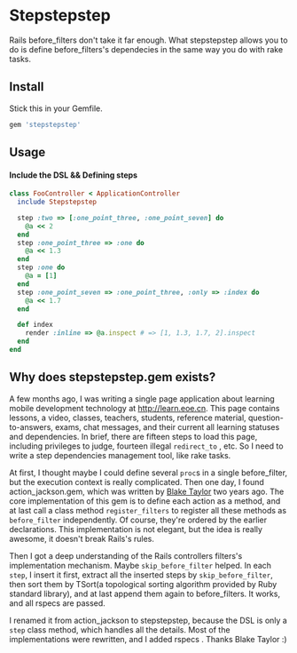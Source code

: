 Stepstepstep
=================================================
Rails before_filters don't take it far enough. What stepstepstep allows you to do is define before_filters's dependecies in the same way you do with rake tasks.

Install
-------------------------------------------------
Stick this in your Gemfile.
```ruby
gem 'stepstepstep'
```

Usage
-------------------------------------------------

#### Include the DSL && Defining steps

```ruby
class FooController < ApplicationController
  include Stepstepstep

  step :two => [:one_point_three, :one_point_seven] do
    @a << 2
  end
  step :one_point_three => :one do
    @a << 1.3
  end
  step :one do
    @a = [1]
  end
  step :one_point_seven => :one_point_three, :only => :index do
    @a << 1.7
  end

  def index
    render :inline => @a.inspect # => [1, 1.3, 1.7, 2].inspect
  end
end
```

Why does stepstepstep.gem exists?
-------------------------------------------------
A few months ago, I was writing a single page application about learning mobile development technology at http://learn.eoe.cn. This page contains lessons, a video, classes, teachers, students, reference material, question-to-answers, exams, chat messages, and their current all learning statuses and dependencies. In brief, there are fifteen steps to load this page, including privileges to judge, fourteen illegal `redirect_to` , etc. So I need to write a step dependencies management tool, like rake tasks.

At first, I thought maybe I could define several `proc`s in a single before_filter, but the execution context is really complicated. Then one day, I found action_jackson.gem, which was written by [Blake Taylor](https://github.com/blakefrost/action_jackson) two years ago. The core implementation of this gem is to define each action as a method, and at last call a class method `register_filters` to register all these methods as `before_filter` independently. Of course, they're ordered by the earlier declarations. This implementation is not elegant, but the idea is really awesome, it doesn't break Rails's rules.

Then I got a deep understanding of the Rails controllers filters's implementation mechanism. Maybe `skip_before_filter` helped. In each `step`, I insert it first, extract all the inserted steps by `skip_before_filter`, then sort them by TSort(a topological sorting algorithm provided by Ruby standard library), and at last append them again to before_filters. It works, and all rspecs are passed.

I renamed it from action_jackson to stepstepstep, because the DSL is only a `step` class method, which handles all the details. Most of the implementations were rewritten, and I added rspecs . Thanks Blake Taylor :)
